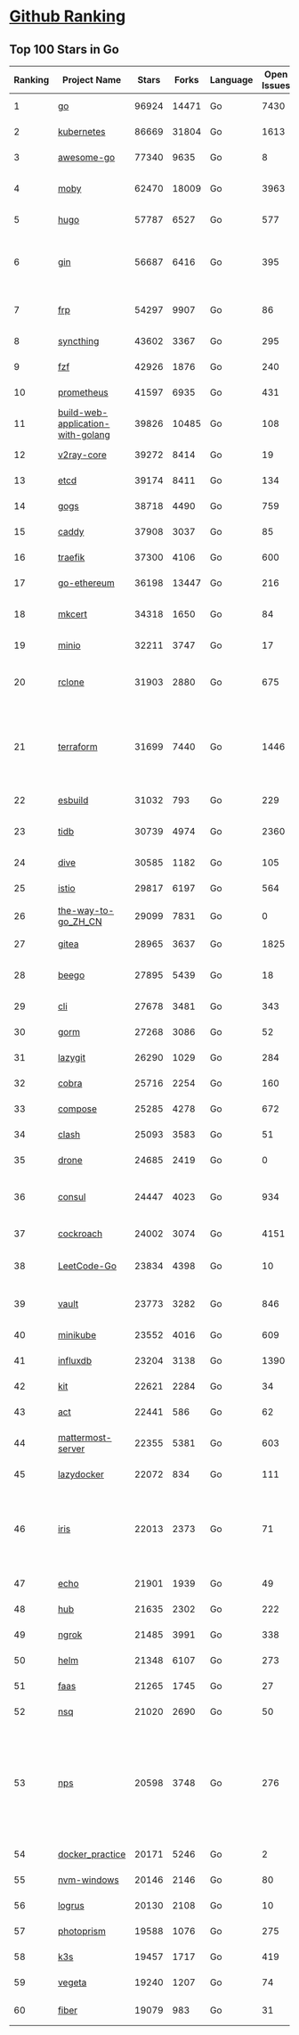 [Github Ranking](../README.md)
==========

## Top 100 Stars in Go

| Ranking | Project Name | Stars | Forks | Language | Open Issues | Description | Last Commit |
| ------- | ------------ | ----- | ----- | -------- | ----------- | ----------- | ----------- |
| 1 | [go](https://github.com/golang/go) | 96924 | 14471 | Go | 7430 | The Go programming language | 2022-03-22T02:47:48Z |
| 2 | [kubernetes](https://github.com/kubernetes/kubernetes) | 86669 | 31804 | Go | 1613 | Production-Grade Container Scheduling and Management | 2022-03-22T02:09:39Z |
| 3 | [awesome-go](https://github.com/avelino/awesome-go) | 77340 | 9635 | Go | 8 | A curated list of awesome Go frameworks, libraries and software | 2022-03-21T18:28:55Z |
| 4 | [moby](https://github.com/moby/moby) | 62470 | 18009 | Go | 3963 | Moby Project - a collaborative project for the container ecosystem to assemble container-based systems | 2022-03-21T21:12:54Z |
| 5 | [hugo](https://github.com/gohugoio/hugo) | 57787 | 6527 | Go | 577 | The world’s fastest framework for building websites. | 2022-03-22T03:01:24Z |
| 6 | [gin](https://github.com/gin-gonic/gin) | 56687 | 6416 | Go | 395 | Gin is a HTTP web framework written in Go (Golang). It features a Martini-like API with much better performance -- up to 40 times faster. If you need smashing performance, get yourself some Gin. | 2022-03-22T01:04:26Z |
| 7 | [frp](https://github.com/fatedier/frp) | 54297 | 9907 | Go | 86 | A fast reverse proxy to help you expose a local server behind a NAT or firewall to the internet. | 2022-03-21T09:26:27Z |
| 8 | [syncthing](https://github.com/syncthing/syncthing) | 43602 | 3367 | Go | 295 | Open Source Continuous File Synchronization | 2022-03-21T16:05:47Z |
| 9 | [fzf](https://github.com/junegunn/fzf) | 42926 | 1876 | Go | 240 | :cherry_blossom: A command-line fuzzy finder | 2022-03-20T02:01:18Z |
| 10 | [prometheus](https://github.com/prometheus/prometheus) | 41597 | 6935 | Go | 431 | The Prometheus monitoring system and time series database. | 2022-03-21T22:49:17Z |
| 11 | [build-web-application-with-golang](https://github.com/astaxie/build-web-application-with-golang) | 39826 | 10485 | Go | 108 | A golang ebook intro how to build a web with golang | 2022-02-02T03:40:36Z |
| 12 | [v2ray-core](https://github.com/v2ray/v2ray-core) | 39272 | 8414 | Go | 19 | A platform for building proxies to bypass network restrictions. | 2022-03-16T03:06:50Z |
| 13 | [etcd](https://github.com/etcd-io/etcd) | 39174 | 8411 | Go | 134 | Distributed reliable key-value store for the most critical data of a distributed system | 2022-03-21T23:23:47Z |
| 14 | [gogs](https://github.com/gogs/gogs) | 38718 | 4490 | Go | 759 | Gogs is a painless self-hosted Git service | 2022-03-21T16:55:37Z |
| 15 | [caddy](https://github.com/caddyserver/caddy) | 37908 | 3037 | Go | 85 | Fast, multi-platform web server with automatic HTTPS | 2022-03-21T23:05:42Z |
| 16 | [traefik](https://github.com/traefik/traefik) | 37300 | 4106 | Go | 600 | The Cloud Native Application Proxy | 2022-03-21T18:55:09Z |
| 17 | [go-ethereum](https://github.com/ethereum/go-ethereum) | 36198 | 13447 | Go | 216 | Official Go implementation of the Ethereum protocol | 2022-03-21T17:49:05Z |
| 18 | [mkcert](https://github.com/FiloSottile/mkcert) | 34318 | 1650 | Go | 84 | A simple zero-config tool to make locally trusted development certificates with any names you'd like. | 2022-02-20T19:58:21Z |
| 19 | [minio](https://github.com/minio/minio) | 32211 | 3747 | Go | 17 | High Performance, Kubernetes Native Object Storage | 2022-03-22T02:45:26Z |
| 20 | [rclone](https://github.com/rclone/rclone) | 31903 | 2880 | Go | 675 | "rsync for cloud storage" - Google Drive, S3, Dropbox, Backblaze B2, One Drive, Swift, Hubic, Wasabi, Google Cloud Storage, Yandex Files | 2022-03-21T16:16:17Z |
| 21 | [terraform](https://github.com/hashicorp/terraform) | 31699 | 7440 | Go | 1446 | Terraform enables you to safely and predictably create, change, and improve infrastructure. It is an open source tool that codifies APIs into declarative configuration files that can be shared amongst team members, treated as code, edited, reviewed, and versioned. | 2022-03-21T18:09:54Z |
| 22 | [esbuild](https://github.com/evanw/esbuild) | 31032 | 793 | Go | 229 | An extremely fast JavaScript and CSS bundler and minifier | 2022-03-21T07:29:46Z |
| 23 | [tidb](https://github.com/pingcap/tidb) | 30739 | 4974 | Go | 2360 | TiDB is an open source distributed HTAP database compatible with the MySQL protocol  | 2022-03-22T02:49:17Z |
| 24 | [dive](https://github.com/wagoodman/dive) | 30585 | 1182 | Go | 105 | A tool for exploring each layer in a docker image | 2022-03-15T21:08:11Z |
| 25 | [istio](https://github.com/istio/istio) | 29817 | 6197 | Go | 564 | Connect, secure, control, and observe services. | 2022-03-22T02:42:24Z |
| 26 | [the-way-to-go_ZH_CN](https://github.com/unknwon/the-way-to-go_ZH_CN) | 29099 | 7831 | Go | 0 | 《The Way to Go》中文译本，中文正式名《Go 入门指南》 | 2022-03-08T11:53:55Z |
| 27 | [gitea](https://github.com/go-gitea/gitea) | 28965 | 3637 | Go | 1825 | Git with a cup of tea, painless self-hosted git service | 2022-03-22T02:48:07Z |
| 28 | [beego](https://github.com/beego/beego) | 27895 | 5439 | Go | 18 | beego is an open-source, high-performance web framework for the Go programming language. | 2022-03-21T07:04:47Z |
| 29 | [cli](https://github.com/cli/cli) | 27678 | 3481 | Go | 343 | GitHub’s official command line tool | 2022-03-22T02:03:50Z |
| 30 | [gorm](https://github.com/go-gorm/gorm) | 27268 | 3086 | Go | 52 | The fantastic ORM library for Golang, aims to be developer friendly | 2022-03-21T10:53:48Z |
| 31 | [lazygit](https://github.com/jesseduffield/lazygit) | 26290 | 1029 | Go | 284 | simple terminal UI for git commands | 2022-03-21T21:50:11Z |
| 32 | [cobra](https://github.com/spf13/cobra) | 25716 | 2254 | Go | 160 | A Commander for modern Go CLI interactions | 2022-03-21T17:44:18Z |
| 33 | [compose](https://github.com/docker/compose) | 25285 | 4278 | Go | 672 | Define and run multi-container applications with Docker | 2022-03-21T09:59:21Z |
| 34 | [clash](https://github.com/Dreamacro/clash) | 25093 | 3583 | Go | 51 | A rule-based tunnel in Go. | 2022-03-20T03:32:29Z |
| 35 | [drone](https://github.com/harness/drone) | 24685 | 2419 | Go | 0 | Drone is a Container-Native, Continuous Delivery Platform | 2022-03-17T23:13:03Z |
| 36 | [consul](https://github.com/hashicorp/consul) | 24447 | 4023 | Go | 934 | Consul is a distributed, highly available, and data center aware solution to connect and configure applications across dynamic, distributed infrastructure. | 2022-03-22T01:51:55Z |
| 37 | [cockroach](https://github.com/cockroachdb/cockroach) | 24002 | 3074 | Go | 4151 | CockroachDB - the open source, cloud-native distributed SQL database. | 2022-03-22T02:34:18Z |
| 38 | [LeetCode-Go](https://github.com/halfrost/LeetCode-Go) | 23834 | 4398 | Go | 10 | ✅ Solutions to LeetCode by Go, 100% test coverage, runtime beats 100% / LeetCode 题解 | 2022-03-22T03:00:25Z |
| 39 | [vault](https://github.com/hashicorp/vault) | 23773 | 3282 | Go | 846 | A tool for secrets management, encryption as a service, and privileged access management | 2022-03-22T02:33:43Z |
| 40 | [minikube](https://github.com/kubernetes/minikube) | 23552 | 4016 | Go | 609 | Run Kubernetes locally | 2022-03-21T23:53:43Z |
| 41 | [influxdb](https://github.com/influxdata/influxdb) | 23204 | 3138 | Go | 1390 | Scalable datastore for metrics, events, and real-time analytics | 2022-03-21T20:43:13Z |
| 42 | [kit](https://github.com/go-kit/kit) | 22621 | 2284 | Go | 34 | A standard library for microservices. | 2022-03-15T20:38:00Z |
| 43 | [act](https://github.com/nektos/act) | 22441 | 586 | Go | 62 | Run your GitHub Actions locally 🚀 | 2022-03-22T00:33:20Z |
| 44 | [mattermost-server](https://github.com/mattermost/mattermost-server) | 22355 | 5381 | Go | 603 | Mattermost is an open source platform for secure collaboration across the entire software development lifecycle. | 2022-03-21T21:59:56Z |
| 45 | [lazydocker](https://github.com/jesseduffield/lazydocker) | 22072 | 834 | Go | 111 | The lazier way to manage everything docker | 2022-02-22T07:30:06Z |
| 46 | [iris](https://github.com/kataras/iris) | 22013 | 2373 | Go | 71 | The fastest HTTP/2 Go Web Framework. AWS Lambda, gRPC, MVC, Unique Router, Websockets, Sessions, Test suite, Dependency Injection and more. A true successor of expressjs and laravel \| 谢谢 https://github.com/kataras/iris/issues/1329 \| | 2022-03-18T20:25:24Z |
| 47 | [echo](https://github.com/labstack/echo) | 21901 | 1939 | Go | 49 | High performance, minimalist Go web framework | 2022-03-21T15:46:58Z |
| 48 | [hub](https://github.com/github/hub) | 21635 | 2302 | Go | 222 | A command-line tool that makes git easier to use with GitHub. | 2022-03-20T00:58:04Z |
| 49 | [ngrok](https://github.com/inconshreveable/ngrok) | 21485 | 3991 | Go | 338 | Introspected tunnels to localhost | 2021-12-16T15:44:31Z |
| 50 | [helm](https://github.com/helm/helm) | 21348 | 6107 | Go | 273 | The Kubernetes Package Manager | 2022-03-21T21:06:40Z |
| 51 | [faas](https://github.com/openfaas/faas) | 21265 | 1745 | Go | 27 | OpenFaaS - Serverless Functions Made Simple | 2022-03-16T15:30:07Z |
| 52 | [nsq](https://github.com/nsqio/nsq) | 21020 | 2690 | Go | 50 | A realtime distributed messaging platform | 2022-01-06T05:16:54Z |
| 53 | [nps](https://github.com/ehang-io/nps) | 20598 | 3748 | Go | 276 | 一款轻量级、高性能、功能强大的内网穿透代理服务器。支持tcp、udp、socks5、http等几乎所有流量转发，可用来访问内网网站、本地支付接口调试、ssh访问、远程桌面，内网dns解析、内网socks5代理等等……，并带有功能强大的web管理端。a lightweight, high-performance, powerful intranet penetration proxy server, with a powerful web management terminal. | 2022-03-18T07:02:32Z |
| 54 | [docker_practice](https://github.com/yeasy/docker_practice) | 20171 | 5246 | Go | 2 | Learn and understand Docker&Container technologies, with real DevOps practice! | 2022-03-16T22:14:06Z |
| 55 | [nvm-windows](https://github.com/coreybutler/nvm-windows) | 20146 | 2146 | Go | 80 | A node.js version management utility for Windows. Ironically written in Go. | 2022-03-14T07:36:17Z |
| 56 | [logrus](https://github.com/sirupsen/logrus) | 20130 | 2108 | Go | 10 | Structured, pluggable logging for Go. | 2022-03-22T01:00:33Z |
| 57 | [photoprism](https://github.com/photoprism/photoprism) | 19588 | 1076 | Go | 275 | Photos App powered by Go and Google TensorFlow 🌈 ✨ | 2022-03-21T16:35:43Z |
| 58 | [k3s](https://github.com/k3s-io/k3s) | 19457 | 1717 | Go | 419 | Lightweight Kubernetes | 2022-03-21T23:03:28Z |
| 59 | [vegeta](https://github.com/tsenart/vegeta) | 19240 | 1207 | Go | 74 | HTTP load testing tool and library. It's over 9000! | 2022-02-15T05:22:49Z |
| 60 | [fiber](https://github.com/gofiber/fiber) | 19079 | 983 | Go | 31 | ⚡️ Express inspired web framework written in Go | 2022-03-21T16:15:22Z |

